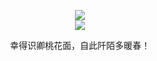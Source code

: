 <p align="center">
  <a href="https://github.com/leiyun1993">
    <img src="https://github-readme-stats.vercel.app/api?username=leiyun1993&line_hight=100&show_icons=true&include_all_commits=true" />
  </a>
 <br/>
  <a href="https://github.com/leiyun1993">
    <img src="https://github-readme-stats.vercel.app/api/top-langs/?username=leiyun1993" />
  </a>
</p>
<p align="center">
  幸得识卿桃花面，自此阡陌多暖春！
</p>

